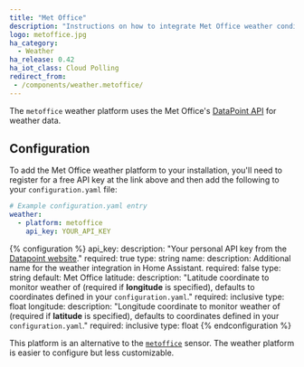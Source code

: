 ```yaml
---
title: "Met Office"
description: "Instructions on how to integrate Met Office weather conditions into Home Assistant."
logo: metoffice.jpg
ha_category:
  - Weather
ha_release: 0.42
ha_iot_class: Cloud Polling
redirect_from:
 - /components/weather.metoffice/
---
```


The `metoffice` weather platform uses the Met Office's [DataPoint API](http://www.metoffice.gov.uk/datapoint) for weather data.

## Configuration

To add the Met Office weather platform to your installation, you'll need to register for a free API key at the link above and then add the following to your `configuration.yaml` file:

```yaml
# Example configuration.yaml entry
weather:
  - platform: metoffice
    api_key: YOUR_API_KEY
```

{% configuration %}
api_key:
  description: "Your personal API key from the [Datapoint website](http://www.metoffice.gov.uk/datapoint)."
  required: true
  type: string
name:
  description: Additional name for the weather integration in Home Assistant.
  required: false
  type: string
  default: Met Office
latitude:
  description: "Latitude coordinate to monitor weather of (required if **longitude** is specified), defaults to coordinates defined in your `configuration.yaml`."
  required: inclusive
  type: float
longitude:
  description: "Longitude coordinate to monitor weather of (required if **latitude** is specified), defaults to coordinates defined in your `configuration.yaml`."
  required: inclusive
  type: float
{% endconfiguration %}

<div class='note'>

This platform is an alternative to the [`metoffice`](/components/sensor.metoffice/) sensor.
The weather platform is easier to configure but less customizable.

</div>
